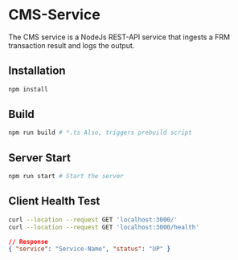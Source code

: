# CMS-Service

The CMS service is a NodeJs REST-API service that ingests a FRM transaction result and logs the output.

## Installation

```sh
npm install
```

## Build

```sh
npm run build # *.ts Also, triggers prebuild script
```

## Server Start

```sh
npm run start # Start the server
```

## Client Health Test

```sh
curl --location --request GET 'localhost:3000/'
curl --location --request GET 'localhost:3000/health'
```

```json
// Response
{ "service": "Service-Name", "status": "UP" }
```

